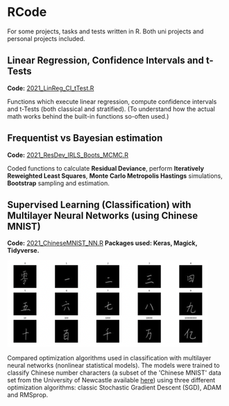 # RCode
For some projects, tasks and tests written in R. Both uni projects and personal projects included.

## Linear Regression, Confidence Intervals and t-Tests
**Code:** [2021_LinReg_CI_tTest.R](https://github.com/xiancaicai/RCode/blob/main/2021_LinReg_CI_tTest.R)

Functions which execute linear regression, compute confidence intervals and t-Tests (both classical and stratified).
(To understand how the actual math works behind the built-in functions so-often used.)

## Frequentist vs Bayesian estimation
**Code:** [2021_ResDev_IRLS_Boots_MCMC.R](https://github.com/xiancaicai/RCode/blob/main/2021_ResDev_IRLS_Boots_MCMC.R)

Coded functions to calculate **Residual Deviance**,
perform **Iteratively Reweighted Least Squares**,
**Monte Carlo Metropolis Hastings** simulations,
**Bootstrap** sampling and estimation.

## Supervised Learning (Classification) with Multilayer Neural Networks (using Chinese MNIST)
**Code:** [2021_ChineseMNIST_NN.R](https://github.com/xiancaicai/RCode/blob/main/2021_ChineseMNIST_NN.R)
**Packages used: Keras, Magick, Tidyverse.**

<img src="chinesemnist.png" height="200">

Compared optimization algorithms used in classification with multilayer neural networks (nonlinear statistical models). The models were trained to classify Chinese number characters (a subset of the 'Chinese MNIST' data set from the University of Newcastle available [here](https://data.ncl.ac.uk/articles/dataset/Handwritten_Chinese_Numbers/10280831/1)) using three different optimization algorithms: classic Stochastic Gradient Descent (SGD), ADAM and RMSprop. 

